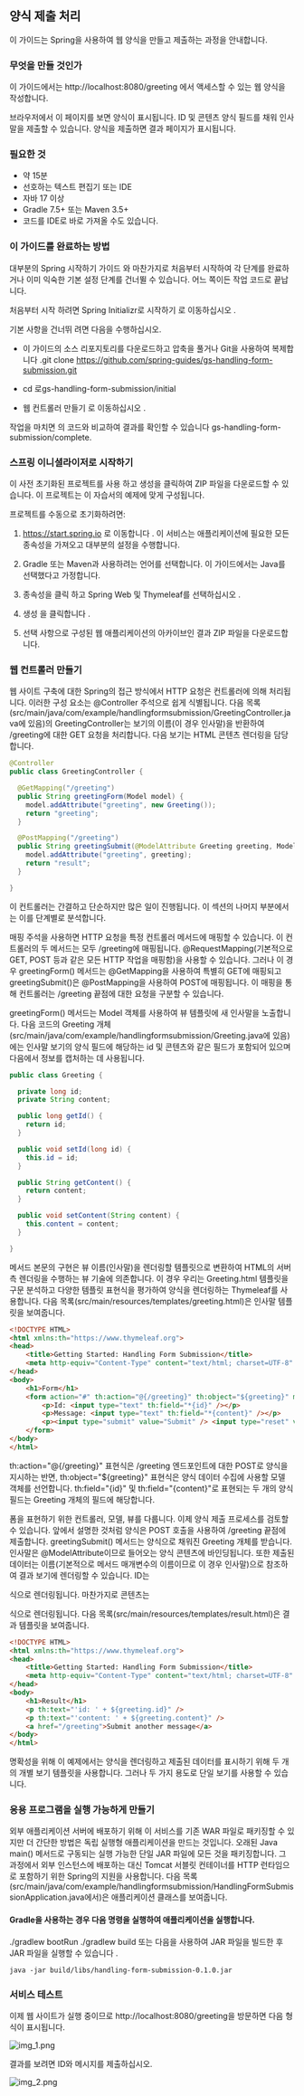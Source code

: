 ## 양식 제출 처리
이 가이드는 Spring을 사용하여 웹 양식을 만들고 제출하는 과정을 안내합니다.

### 무엇을 만들 것인가
이 가이드에서는 http://localhost:8080/greeting 에서 액세스할 수 있는 웹 양식을 작성합니다.

브라우저에서 이 페이지를 보면 양식이 표시됩니다. ID 및 콘텐츠 양식 필드를 채워 인사말을 제출할 수 있습니다. 양식을 제출하면 결과 페이지가 표시됩니다.
### 필요한 것
* 약 15분
* 선호하는 텍스트 편집기 또는 IDE
* 자바 17 이상
* Gradle 7.5+ 또는 Maven 3.5+
* 코드를 IDE로 바로 가져올 수도 있습니다.

### 이 가이드를 완료하는 방법
대부분의 Spring 시작하기 가이드 와 마찬가지로 처음부터 시작하여 각 단계를 완료하거나 이미 익숙한 기본 설정 단계를 건너뛸 수 있습니다. 어느 쪽이든 작업 코드로 끝납니다.

처음부터 시작 하려면 Spring Initializr로 시작하기 로 이동하십시오 .

기본 사항을 건너뛰 려면 다음을 수행하십시오.

* 이 가이드의 소스 리포지토리를 다운로드하고 압축을 풀거나 Git을 사용하여 복제합니다 .git clone https://github.com/spring-guides/gs-handling-form-submission.git

* cd 로gs-handling-form-submission/initial

* 웹 컨트롤러 만들기 로 이동하십시오 .

작업을 마치면 의 코드와 비교하여 결과를 확인할 수 있습니다 gs-handling-form-submission/complete.

### 스프링 이니셜라이저로 시작하기
이 사전 초기화된 프로젝트를 사용 하고 생성을 클릭하여 ZIP 파일을 다운로드할 수 있습니다. 이 프로젝트는 이 자습서의 예제에 맞게 구성됩니다.

프로젝트를 수동으로 초기화하려면:

1. https://start.spring.io 로 이동합니다 . 이 서비스는 애플리케이션에 필요한 모든 종속성을 가져오고 대부분의 설정을 수행합니다.

2. Gradle 또는 Maven과 사용하려는 언어를 선택합니다. 이 가이드에서는 Java를 선택했다고 가정합니다.

3. 종속성을 클릭 하고 Spring Web 및 Thymeleaf를 선택하십시오 .

4. 생성 을 클릭합니다 .

5. 선택 사항으로 구성된 웹 애플리케이션의 아카이브인 결과 ZIP 파일을 다운로드합니다.

### 웹 컨트롤러 만들기

웹 사이트 구축에 대한 Spring의 접근 방식에서 HTTP 요청은 컨트롤러에 의해 처리됩니다. 이러한 구성 요소는 @Controller 주석으로 쉽게 식별됩니다. 다음 목록(src/main/java/com/example/handlingformsubmission/GreetingController.java에 있음)의 GreetingController는 보기의 이름(이 경우 인사말)을 반환하여 /greeting에 대한 GET 요청을 처리합니다. 다음 보기는 HTML 콘텐츠 렌더링을 담당합니다.

```java     
@Controller
public class GreetingController {

  @GetMapping("/greeting")
  public String greetingForm(Model model) {
    model.addAttribute("greeting", new Greeting());
    return "greeting";
  }

  @PostMapping("/greeting")
  public String greetingSubmit(@ModelAttribute Greeting greeting, Model model) {
    model.addAttribute("greeting", greeting);
    return "result";
  }

}
```
이 컨트롤러는 간결하고 단순하지만 많은 일이 진행됩니다. 이 섹션의 나머지 부분에서는 이를 단계별로 분석합니다.

매핑 주석을 사용하면 HTTP 요청을 특정 컨트롤러 메서드에 매핑할 수 있습니다. 이 컨트롤러의 두 메서드는 모두 /greeting에 매핑됩니다.
@RequestMapping(기본적으로 GET, POST 등과 같은 모든 HTTP 작업을 매핑함)을 사용할 수 있습니다. 그러나 이 경우 greetingForm() 메서드는 @GetMapping을 사용하여 특별히 GET에 매핑되고 greetingSubmit()은 @PostMapping을 사용하여 POST에 매핑됩니다. 이 매핑을 통해 컨트롤러는 /greeting 끝점에 대한 요청을 구분할 수 있습니다.


greetingForm() 메서드는 Model 객체를 사용하여 뷰 템플릿에 새 인사말을 노출합니다. 다음 코드의 Greeting 개체(src/main/java/com/example/handlingformsubmission/Greeting.java에 있음)에는 인사말 보기의 양식 필드에 해당하는 id 및 콘텐츠와 같은 필드가 포함되어 있으며 다음에서 정보를 캡처하는 데 사용됩니다.

```java
public class Greeting {

  private long id;
  private String content;

  public long getId() {
    return id;
  }

  public void setId(long id) {
    this.id = id;
  }

  public String getContent() {
    return content;
  }

  public void setContent(String content) {
    this.content = content;
  }

}
```

메서드 본문의 구현은 뷰 이름(인사말)을 렌더링할 템플릿으로 변환하여 HTML의 서버측 렌더링을 수행하는 뷰 기술에 의존합니다. 이 경우 우리는 Greeting.html 템플릿을 구문 분석하고 다양한 템플릿 표현식을 평가하여 양식을 렌더링하는 Thymeleaf를 사용합니다. 다음 목록(src/main/resources/templates/greeting.html)은 인사말 템플릿을 보여줍니다.
```html
<!DOCTYPE HTML>
<html xmlns:th="https://www.thymeleaf.org">
<head> 
    <title>Getting Started: Handling Form Submission</title>
    <meta http-equiv="Content-Type" content="text/html; charset=UTF-8" />
</head>
<body>
	<h1>Form</h1>
    <form action="#" th:action="@{/greeting}" th:object="${greeting}" method="post">
    	<p>Id: <input type="text" th:field="*{id}" /></p>
        <p>Message: <input type="text" th:field="*{content}" /></p>
        <p><input type="submit" value="Submit" /> <input type="reset" value="Reset" /></p>
    </form>
</body>
</html>
```

th:action="@{/greeting}" 표현식은 /greeting 엔드포인트에 대한 POST로 양식을 지시하는 반면, th:object="${greeting}" 표현식은 양식 데이터 수집에 사용할 모델 객체를 선언합니다. th:field="{id}" 및 th:field="{content}"로 표현되는 두 개의 양식 필드는 Greeting 개체의 필드에 해당합니다.

폼을 표현하기 위한 컨트롤러, 모델, 뷰를 다룹니다. 이제 양식 제출 프로세스를 검토할 수 있습니다. 앞에서 설명한 것처럼 양식은 POST 호출을 사용하여 /greeting 끝점에 제출합니다. greetingSubmit() 메서드는 양식으로 채워진 Greeting 개체를 받습니다. 인사말은 @ModelAttribute이므로 들어오는 양식 콘텐츠에 바인딩됩니다. 
또한 제출된 데이터는 이름(기본적으로 메서드 매개변수의 이름이므로 이 경우 인사말)으로 참조하여 결과 보기에 렌더링할 수 있습니다. 
ID는 <p th:text="'id: ' + ${greeting.id}" /> 식으로 렌더링됩니다. 마찬가지로 콘텐츠는 <p th:text="'content: ' + ${greeting.content}" /> 식으로 렌더링됩니다. 다음 목록(src/main/resources/templates/result.html)은 결과 템플릿을 보여줍니다.

```html
<!DOCTYPE HTML>
<html xmlns:th="https://www.thymeleaf.org">
<head> 
    <title>Getting Started: Handling Form Submission</title>
    <meta http-equiv="Content-Type" content="text/html; charset=UTF-8" />
</head>
<body>
	<h1>Result</h1>
    <p th:text="'id: ' + ${greeting.id}" />
    <p th:text="'content: ' + ${greeting.content}" />
    <a href="/greeting">Submit another message</a>
</body>
</html>
```
명확성을 위해 이 예제에서는 양식을 렌더링하고 제출된 데이터를 표시하기 위해 두 개의 개별 보기 템플릿을 사용합니다. 그러나 두 가지 용도로 단일 보기를 사용할 수 있습니다.

### 응용 프로그램을 실행 가능하게 만들기
외부 애플리케이션 서버에 배포하기 위해 이 서비스를 기존 WAR 파일로 패키징할 수 있지만 더 간단한 방법은 독립 실행형 애플리케이션을 만드는 것입니다. 오래된 Java main() 메서드로 구동되는 실행 가능한 단일 JAR 파일에 모든 것을 패키징합니다. 그 과정에서 외부 인스턴스에 배포하는 대신 Tomcat 서블릿 컨테이너를 HTTP 런타임으로 포함하기 위한 Spring의 지원을 사용합니다. 다음 목록(src/main/java/com/example/handlingformsubmission/HandlingFormSubmissionApplication.java에서)은 애플리케이션 클래스를 보여줍니다.

#### Gradle을 사용하는 경우 다음 명령을 실행하여 애플리케이션을 실행합니다.
./gradlew bootRun ./gradlew build 또는 다음을 사용하여 JAR 파일을 빌드한 후 JAR 파일을 실행할 수 있습니다 .
```
java -jar build/libs/handling-form-submission-0.1.0.jar
```

### 서비스 테스트
이제 웹 사이트가 실행 중이므로 http://localhost:8080/greeting을 방문하면 다음 형식이 표시됩니다. <br>

![img_1.png](img_1.png)

결과를 보려면 ID와 메시지를 제출하십시오. <br>

![img_2.png](img_2.png)


